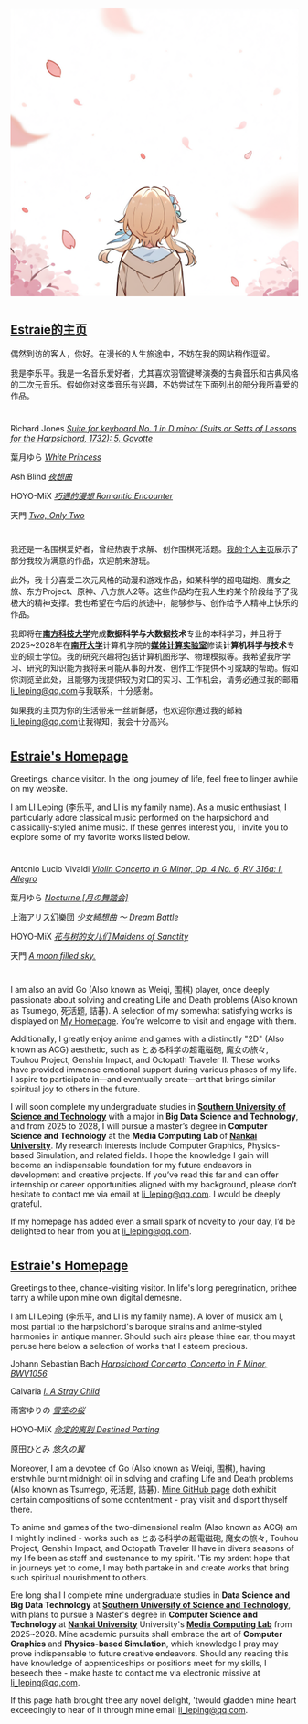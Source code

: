 ![](./img/avatar.png)

#
## [Estraie的主页](https://Estraie.github.io/)

偶然到访的客人，你好。在漫长的人生旅途中，不妨在我的网站稍作逗留。

我是李乐平。我是一名音乐爱好者，尤其喜欢羽管键琴演奏的古典音乐和古典风格的二次元音乐。假如你对这类音乐有兴趣，不妨尝试在下面列出的部分我所喜爱的作品。

#

Richard Jones
[*Suite for keyboard No. 1 in D minor (Suits or Setts of Lessons for the Harpsichord, 1732): 5. Gavotte*](https://music.163.com/#/song?id=32157712)

葉月ゆら
[*White Princess*](https://music.163.com/#/song?id=541492118)

Ash Blind
[*夜想曲*](https://music.163.com/#/song?id=690183)

HOYO-MiX
[*巧遇的漫想 Romantic Encounter*](https://music.163.com/#/song?id=2613484726)

天門
[*Two, Only Two*](https://music.163.com/#/song?id=527778)

#

我还是一名围棋爱好者，曾经热衷于求解、创作围棋死活题。[我的个人主页](https://Estraie.github.io/)展示了部分我较为满意的作品，欢迎前来游玩。

此外，我十分喜爱二次元风格的动漫和游戏作品，如某科学的超电磁炮、魔女之旅、东方Project、原神、八方旅人2等。这些作品均在我人生的某个阶段给予了我极大的精神支撑。我也希望在今后的旅途中，能够参与、创作给予人精神上快乐的作品。

我即将在[**南方科技大学**](https://sustech.edu.cn/)完成**数据科学与大数据技术**专业的本科学习，并且将于2025~2028年在[**南开大学**](https://www.nankai.edu.cn/)计算机学院的[**媒体计算实验室**](https://mmcheng.net/)修读**计算机科学与技术**专业的硕士学位。我的研究兴趣将包括计算机图形学、物理模拟等。我希望我所学习、研究的知识能为我将来可能从事的开发、创作工作提供不可或缺的帮助。假如你浏览至此处，且能够为我提供较为对口的实习、工作机会，请务必通过我的邮箱[li_leping@qq.com](mailto:li_leping@qq.com)与我联系，十分感谢。

如果我的主页为你的生活带来一丝新鲜感，也欢迎你通过我的邮箱[li_leping@qq.com](mailto:li_leping@qq.com)让我得知，我会十分高兴。

#
## [Estraie's Homepage](https://Estraie.github.io/)

Greetings, chance visitor. In the long journey of life, feel free to linger awhile on my website.

I am LI Leping (李乐平, and LI is my family name). As a music enthusiast, I particularly adore classical music performed on the harpsichord and classically-styled anime music. If these genres interest you, I invite you to explore some of my favorite works listed below.

#

Antonio Lucio Vivaldi
[*Violin Concerto in G Minor, Op. 4 No. 6, RV 316a: I. Allegro*](https://music.163.com/#/song?id=1876344039)

葉月ゆら
[*Nocturne [月の舞踏会]*](https://music.163.com/#/song?id=22644036)

上海アリス幻樂団
[*少女綺想曲 ～ Dream Battle*](https://music.163.com/#/song?id=22636684)

HOYO-MiX
[*花与树的女儿们 Maidens of Sanctity*](https://music.163.com/#/song?id=2041859147)

天門
[*A moon filled sky.*](https://music.163.com/#/song?id=527799)

#

I am also an avid Go (Also known as Weiqi, 围棋) player, once deeply passionate about solving and creating Life and Death problems (Also known as Tsumego, 死活题, 詰碁). A selection of my somewhat satisfying works is displayed on [My Homepage](https://Estraie.github.io/). You’re welcome to visit and engage with them.

Additionally, I greatly enjoy anime and games with a distinctly "2D" (Also known as ACG) aesthetic, such as とある科学の超電磁砲, 魔女の旅々, Touhou Project, Genshin Impact, and Octopath Traveler II. These works have provided immense emotional support during various phases of my life. I aspire to participate in—and eventually create—art that brings similar spiritual joy to others in the future.

I will soon complete my undergraduate studies in [**Southern University of Science and Technology**](https://sustech.edu.cn/) with a major in **Big Data Science and Technology**, and from 2025 to 2028, I will pursue a master’s degree in **Computer Science and Technology** at the **Media Computing Lab** of [**Nankai University**](https://www.nankai.edu.cn/). My research interests include Computer Graphics, Physics-based Simulation, and related fields. I hope the knowledge I gain will become an indispensable foundation for my future endeavors in development and creative projects. If you’ve read this far and can offer internship or career opportunities aligned with my background, please don’t hesitate to contact me via email at [li_leping@qq.com](mailto:li_leping@qq.com). I would be deeply grateful.

If my homepage has added even a small spark of novelty to your day, I’d be delighted to hear from you at [li_leping@qq.com](mailto:li_leping@qq.com).


#
## [Estraie's Homepage](https://Estraie.github.io/)

Greetings to thee, chance-visiting visitor. In life's long peregrination, prithee tarry a while upon mine own digital demesne.

I am LI Leping (李乐平, and LI is my family name). A lover of musick am I, most partial to the harpsichord's baroque strains and anime-styled harmonies in antique manner. Should such airs please thine ear, thou mayst peruse here below a selection of works that I esteem precious.

Johann Sebastian Bach
[*Harpsichord Concerto, Concerto in F Minor, BWV1056*](https://music.163.com/#/song?id=1294413081)

Calvaria
[*Ⅰ. A Stray Child*](https://music.163.com/#/song?id=36103517)

雨宮ゆりの
[*雪空の桜*](https://music.163.com/#/song?id=33544315)

HOYO-MiX
[*命定的离别 Destined Parting*](https://music.163.com/#/song?id=1861578838)

原田ひとみ
[*悠久の翼*](https://music.163.com/#/song?id=4970794)

Moreover, I am a devotee of Go (Also known as Weiqi, 围棋), having erstwhile burnt midnight oil in solving and crafting Life and Death problems (Also known as Tsumego, 死活题, 詰碁). [Mine GitHub page](https://Estraie.github.io/) doth exhibit certain compositions of some contentment - pray visit and disport thyself there.

To anime and games of the two-dimensional realm (Also known as ACG) am I mightily inclined - works such as とある科学の超電磁砲, 魔女の旅々, Touhou Project, Genshin Impact, and Octopath Traveler II have in divers seasons of my life been as staff and sustenance to my spirit. 'Tis my ardent hope that in journeys yet to come, I may both partake in and create works that bring such spiritual nourishment to others.

Ere long shall I complete mine undergraduate studies in **Data Science and Big Data Technology** at [**Southern University of Science and Technology**](https://sustech.edu.cn/), with plans to pursue a Master's degree in **Computer Science and Technology** at [**Nankai University**](https://www.nankai.edu.cn/) University's [**Media Computing Lab**](https://mmcheng.net/) from 2025~2028. Mine academic pursuits shall embrace the art of **Computer Graphics** and **Physics-based Simulation**, which knowledge I pray may prove indispensable to future creative endeavors. Should any reading this have knowledge of apprenticeships or positions meet for my skills, I beseech thee - make haste to contact me via electronic missive at [li_leping@qq.com](mailto:li_leping@qq.com).

If this page hath brought thee any novel delight, 'twould gladden mine heart exceedingly to hear of it through mine email [li_leping@qq.com](mailto:li_leping@qq.com).

